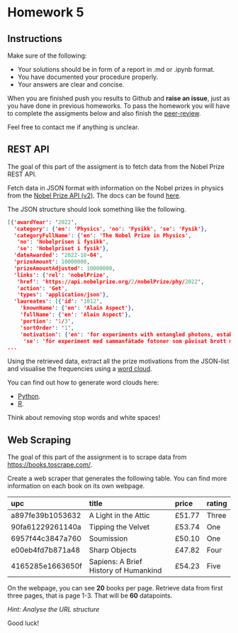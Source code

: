 # Homework 5

## Instructions

Make sure of the following:
- Your solutions should be in form of a report in .md or .ipynb format.
- You have documented your procedure properly. 
- Your answers are clear and concise.

When you are finished push you results to Github and **raise an issue**, just as you
have done in previous homeworks. To pass the homework you will have to complete
the assigments below and also finish the [peer-review](/homework/#peer-review).

Feel free to contact me if anything is unclear.

## REST API

The goal of this part of the assigment is to fetch data from the Nobel Prize REST API. 

Fetch data in JSON format with information on the Nobel prizes in physics from
the [Nobel Prize API (v2)](https://www.nobelprize.org/about/developer-zone-2/).
The docs can be found
[here](https://app.swaggerhub.com/apis/NobelMedia/NobelMasterData/2.1#/info). 

The JSON structure should look something like the following. 

```JSON
[{'awardYear': '2022',
  'category': {'en': 'Physics', 'no': 'Fysikk', 'se': 'Fysik'},
  'categoryFullName': {'en': 'The Nobel Prize in Physics',
   'no': 'Nobelprisen i fysikk',
   'se': 'Nobelpriset i fysik'},
  'dateAwarded': '2022-10-04',
  'prizeAmount': 10000000,
  'prizeAmountAdjusted': 10000000,
  'links': {'rel': 'nobelPrize',
   'href': 'https://api.nobelprize.org/2/nobelPrize/phy/2022',
   'action': 'Get',
   'types': 'application/json'},
  'laureates': [{'id': '1012',
    'knownName': {'en': 'Alain Aspect'},
    'fullName': {'en': 'Alain Aspect'},
    'portion': '1/3',
    'sortOrder': '1',
    'motivation': {'en': 'for experiments with entangled photons, establishing the violation of Bell inequalities and  pioneering quantum information science',
     'se': 'för experiment med sammanfätade fotoner som påvisat brott mot Bell-olikheter och  banat väg för kvantinformationsvetenskap'},
...
```

Using the retrieved data, extract all the prize motivations from the JSON-list
and visualise the frequencies using a [word
cloud](https://www.google.com/search?sca_esv=587967043&sxsrf=AM9HkKmxdkhgDeU3DzukRx6l8KjyOcuNTQ:1701774400373&q=word+cloud&tbm=isch&source=lnms&sa=X&ved=2ahUKEwiL2vzUk_iCAxU2FxAIHULoAOkQ0pQJegQICxAB&biw=1336&bih=725&dpr=2.2).

You can find out how to generate word clouds here:
- [Python](https://www.geeksforgeeks.org/generating-word-cloud-python/).
- [R](https://lukesingham.com/how-to-make-a-word-cloud-using-r/).

Think about removing stop words and white spaces!

## Web Scraping

The goal of this part of the assignment is to scrape data from https://books.toscrape.com/.

Create a web scraper that generates the following table. You can find more
information on each book on its own webpage.

| upc              | title                                 | price   | rating   |
|:-----------------|:--------------------------------------|:--------|:---------|
| a897fe39b1053632 | A Light in the Attic                  | £51.77  | Three    |
| 90fa61229261140a | Tipping the Velvet                    | £53.74  | One      |
| 6957f44c3847a760 | Soumission                            | £50.10  | One      |
| e00eb4fd7b871a48 | Sharp Objects                         | £47.82  | Four     |
| 4165285e1663650f | Sapiens: A Brief History of Humankind | £54.23  | Five     |

On the webpage, you can see **20** books per page. Retrieve data from first three pages, that
is page 1-3. That will be **60** datapoints. 

*Hint: Analyse the URL structure*

Good luck!
